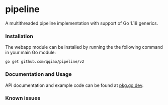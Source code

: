 # pipeline

A multithreaded pipeline implementation with support of Go 1.18 generics.

### Installation

The webapp module can be installed by running the the following command in your
main Go module:

    go get github.com/qqiao/pipeline/v2

### Documentation and Usage

API documentation and example code can be found at
[pkg.go.dev](https://pkg.go.dev/github.com/qqiao/pipeline).

### Known issues
